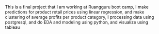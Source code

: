 This is a final project that I am working at Ruangguru boot camp, I make predictions for product retail prices using linear regression, and make clustering of average profits per product category, I processing data using postgresql, and do EDA and modeling using python, and visualize using tableau
